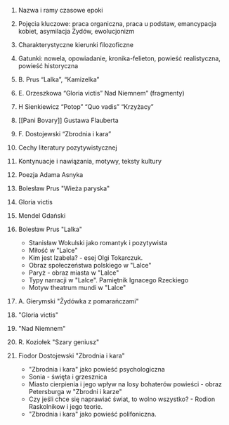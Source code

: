 1. Nazwa i ramy czasowe epoki
2. Pojęcia kluczowe: praca organiczna, praca u podstaw, emancypacja kobiet, asymilacja Żydów, ewolucjonizm
3. Charakterystyczne kierunki filozoficzne
4. Gatunki: nowela, opowiadanie, kronika-felieton, powieść realistyczna, powieść historyczna
5. B. Prus “Lalka”, “Kamizelka”
6. E. Orzeszkowa “Gloria victis” Nad Niemnem” (fragmenty)
7. H Sienkiewicz “Potop” “Quo vadis” “Krzyżacy”
8. [[Pani Bovary]] Gustawa Flauberta
9. F. Dostojewski “Zbrodnia i kara”
10. Cechy literatury pozytywistycznej
11. Kontynuacje i nawiązania, motywy, teksty kultury

1. Poezja Adama Asnyka
2. Bolesław Prus "Wieża paryska"
3. Gloria victis
4. Mendel Gdański
5. Bolesław Prus "Lalka"
	- Stanisław Wokulski jako romantyk i pozytywista
	- Miłość w "Lalce"
	- Kim jest Izabela? - esej Olgi Tokarczuk.
	- Obraz społeczeństwa polskiego w "Lalce"
	- Paryż - obraz miasta w "Lalce"
	- Typy narracji w "Lalce". Pamiętnik Ignacego Rzeckiego
	- Motyw theatrum mundi w "Lalce"
6. A. Gierymski "Żydówka z pomarańczami"
7. "Gloria victis"
8. "Nad Niemnem"
9. R. Koziołek "Szary geniusz"
10. Fiodor Dostojewski "Zbrodnia i kara"
	- "Zbrodnia i kara" jako powieść psychologiczna
	- Sonia - święta i grzesznica
	- Miasto cierpienia i jego wpływ na losy bohaterów powieści - obraz Petersburga w "Zbrodni i karze"
	- Czy jeśli chce się naprawiać świat, to wolno wszystko? - Rodion Raskolnikow i jego teorie.
	- "Zbrodnia i kara" jako powieść polifoniczna.